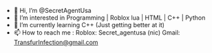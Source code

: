 - 👋 Hi, I’m @SecretAgentUsa
- 👀 I’m interested in Programming | Roblox lua | HTML | C++ | Python
- 🌱 I’m currently learning C++ (Just getting better at it)
- 📫 How to reach me : Roblox: Secret_agentusa (nic) Gmail: TransfurInfection@gmail.com
